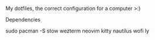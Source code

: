 My dotfiles, the correct configuration for a computer >:)


Dependencies

sudo pacman -S stow wezterm neovim kitty nautilus wofi ly
